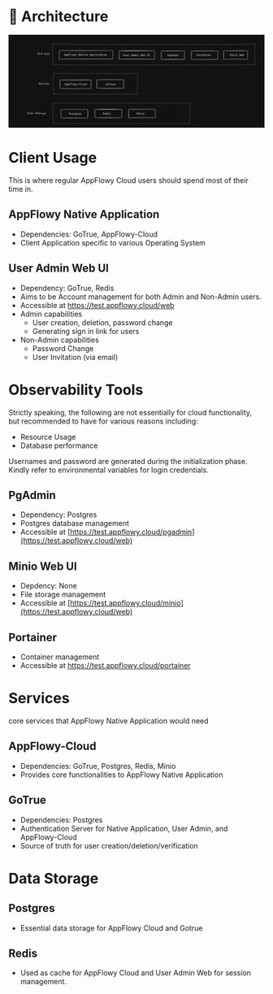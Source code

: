 # 🌈 Architecture

![img_1.png](img_1.png)


# Client Usage

This is where regular AppFlowy Cloud users should spend most of their time in.

## AppFlowy Native Application

- Dependencies: GoTrue, AppFlowy-Cloud
- Client Application specific to various Operating System

## User Admin Web UI

- Dependency: GoTrue, Redis
- Aims to be Account management for both Admin and Non-Admin users.
- Accessible at https://test.appflowy.cloud/web
- Admin capabilities
    - User creation, deletion, password change
    - Generating sign in link for users
- Non-Admin capabilities
    - Password Change
    - User Invitation (via email)


# Observability Tools

Strictly speaking, the following are not essentially for cloud functionality, but recommended to have for various reasons including:

- Resource Usage
- Database performance

Usernames and password are generated during the initialization phase. Kindly refer to environmental variables for login credentials.

## PgAdmin

- Dependency: Postgres
- Postgres database management
- Accessible at [https://test.appflowy.cloud/pgadmin](https://test.appflowy.cloud/web)

## Minio Web UI

- Depdency: None
- File storage management
- Accessible at [https://test.appflowy.cloud/minio](https://test.appflowy.cloud/web)

## Portainer

- Container management
- Accessible at https://test.appflowy.cloud/portainer

# Services

core services that AppFlowy Native Application would need

## AppFlowy-Cloud

- Dependencies: GoTrue, Postgres, Redis, Minio
- Provides core functionalities to AppFlowy Native Application

## GoTrue

- Dependencies: Postgres
- Authentication Server for Native Application, User Admin, and AppFlowy-Cloud
- Source of truth for user creation/deletion/verification

# Data Storage

## Postgres

- Essential data storage for AppFlowy Cloud and Gotrue

## Redis

- Used as cache for AppFlowy Cloud and User Admin Web for session management.